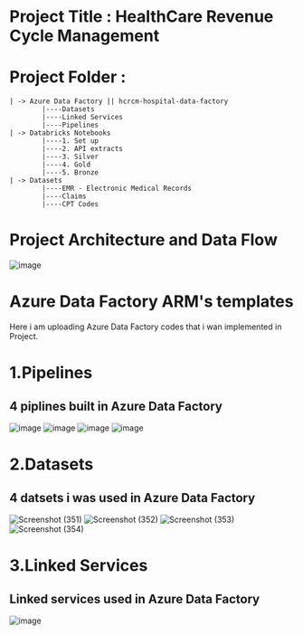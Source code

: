 # Project Title : HealthCare Revenue Cycle Management
# Project Folder :
    | -> Azure Data Factory || hcrcm-hospital-data-factory
            |----Datasets
            |----Linked Services    
            |----Pipelines
    | -> Databricks Notebooks
            |----1. Set up
            |----2. API extracts
            |----3. Silver
            |----4. Gold
            |----5. Bronze
    | -> Datasets
            |----EMR - Electronic Medical Records
            |----Claims
            |----CPT Codes
# Project Architecture and Data Flow
![image](https://github.com/user-attachments/assets/e35be4f9-fc6f-4354-8d12-eee352d01fb1)

# Azure Data Factory ARM's templates 
Here i am uploading Azure Data Factory codes that i wan implemented in Project.

# 1.Pipelines
## 4 piplines built in Azure Data Factory
![image](https://github.com/user-attachments/assets/9b96774a-d738-48f9-b03f-37337cc931a6)
![image](https://github.com/user-attachments/assets/bf3c64f9-266f-444b-ae72-47d977a37ee7)
![image](https://github.com/user-attachments/assets/b6d50046-eb13-41fd-9582-8aa925ae52e2)
![image](https://github.com/user-attachments/assets/fbefa946-7188-4674-978d-abe78bea9a68)
# 2.Datasets
## 4 datsets i was used in Azure Data Factory
![Screenshot (351)](https://github.com/user-attachments/assets/1f1d0e54-6206-4547-bdcc-5846cd3a6f70)
![Screenshot (352)](https://github.com/user-attachments/assets/4f80447f-b447-468e-b573-c5fef24d50ef)
![Screenshot (353)](https://github.com/user-attachments/assets/898b2c51-46d0-4f6a-b071-1b1ef835809f)
![Screenshot (354)](https://github.com/user-attachments/assets/27f4a3a5-d2da-4e0d-b684-573d09687ee1)
# 3.Linked Services
## Linked services used in Azure Data Factory
![image](https://github.com/user-attachments/assets/6073a220-afb3-4975-b864-c63b5786257e)





